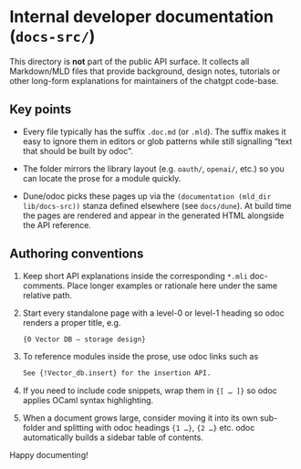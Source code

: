 # Internal developer documentation (`docs-src/`)

This directory is **not** part of the public API surface.  It collects all
Markdown/MLD files that provide background, design notes, tutorials or other
long-form explanations for maintainers of the chatgpt code-base.

Key points
-----------

* Every file typically has the suffix `.doc.md` (or `.mld`).  The suffix makes
  it easy to ignore them in editors or glob patterns while still signalling
  “text that should be built by odoc”.

* The folder mirrors the library layout (e.g. `oauth/`, `openai/`, etc.) so you
  can locate the prose for a module quickly.

* Dune/odoc picks these pages up via the `(documentation (mld_dir lib/docs-src))`
  stanza defined elsewhere (see `docs/dune`).  At build time the pages are
  rendered and appear in the generated HTML alongside the API reference.

Authoring conventions
---------------------

1. Keep short API explanations inside the corresponding `*.mli` doc-comments.
   Place longer examples or rationale here under the same relative path.

2. Start every standalone page with a level-0 or level-1 heading so odoc
   renders a proper title, e.g.

   ```markdown
   {0 Vector DB – storage design}
   ```

3. To reference modules inside the prose, use odoc links such as

   ```markdown
   See {!Vector_db.insert} for the insertion API.
   ```

4. If you need to include code snippets, wrap them in `{[ … ]}` so odoc applies
   OCaml syntax highlighting.

5. When a document grows large, consider moving it into its own sub-folder and
   splitting with odoc headings `{1 …}`, `{2 …}` etc.  odoc automatically
   builds a sidebar table of contents.

Happy documenting!

